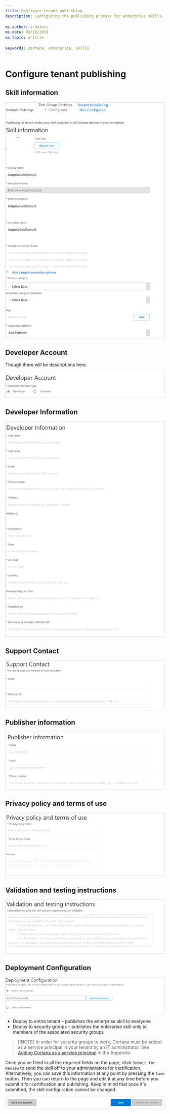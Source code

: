 ```yaml
---
title: Configure tenant publishing
description: Configuring the publishing process for enterprise skills.

ms.author: v-daturc
ms.date: 03/18/2019
ms.topic: article

keywords: cortana, enterprise, skills
---
```


# Configure tenant publishing

## Skill information

![Tenant publishing screenshot](../media/images/TenantPub-08.png)

## Developer Account

Though there will be descriptions here.

![Tenant publishing screenshot](../media/images/TenantPub-09.png)

## Developer Information

![Tenant publishing screenshot](../media/images/TenantPub-07.png)

## Support Contact

![Tenant publishing screenshot](../media/images/TenantPub-06.png)

## Publisher information

![Tenant publishing screenshot](../media/images/TenantPub-05.png)

## Privacy policy and terms of use

![Tenant publishing screenshot](../media/images/TenantPub-04.png)

## Validation and testing instructions

![Tenant publishing screenshot](../media/images/TenantPub-01.png)

## Deployment Configuration

![Tenant publishing screenshot](../media/images/TenantPub-03.png)

- Deploy to entire tenant – publishes the enterprise skill to everyone
- Deploy to security groups – publishes the enterprise skill only to members of the associated security groups

>[!NOTE] In order for security groups to work, Cortana must be added as a service principal in your tenant by an IT administrator. See [Adding Cortana as a service principal](enterprise-cortana-service-principal.md) in the Appendix.

Once you've filled in all the required fields on the page, click `Submit for Review` to send the skill off to your administrators for certification. Alternatively, you can save this information at any point by pressing the `Save` button. Then you can return to the page and edit it at any time before you submit it for certification and publishing. Keep in mind that once it's submitted, the skill configuration cannot be changed.

![Tenant publishing screenshot](../media/images/TenantPub-02.png)
